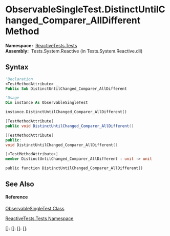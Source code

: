 # ObservableSingleTest.DistinctUntilChanged\_Comparer\_AllDifferent Method

**Namespace:**  [ReactiveTests.Tests](ReactiveTests.Tests\ReactiveTests.Tests.md)  
**Assembly:**  Tests.System.Reactive (in Tests.System.Reactive.dll)

## Syntax

```vb
'Declaration
<TestMethodAttribute> _
Public Sub DistinctUntilChanged_Comparer_AllDifferent
```

```vb
'Usage
Dim instance As ObservableSingleTest

instance.DistinctUntilChanged_Comparer_AllDifferent()
```

```csharp
[TestMethodAttribute]
public void DistinctUntilChanged_Comparer_AllDifferent()
```

```c++
[TestMethodAttribute]
public:
void DistinctUntilChanged_Comparer_AllDifferent()
```

```fsharp
[<TestMethodAttribute>]
member DistinctUntilChanged_Comparer_AllDifferent : unit -> unit 
```

```jscript
public function DistinctUntilChanged_Comparer_AllDifferent()
```

## See Also

#### Reference

[ObservableSingleTest Class](ObservableSingleTest\ObservableSingleTest.md)

[ReactiveTests.Tests Namespace](ReactiveTests.Tests\ReactiveTests.Tests.md)

[]: 
[]: 
[]: 
[]: 